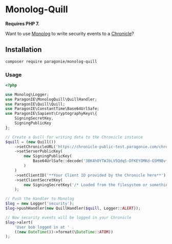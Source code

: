 # Monolog-Quill

**Requires PHP 7.**

Want to use [Monolog](https://github.com/Seldaek/monolog) to write security events to
a [Chronicle](https://github.com/paragonie/chronicle)?

## Installation

```bash
composer require paragonie/monolog-quill
```

### Usage

```php
<?php

use Monolog\Logger;
use ParagonIE\MonologQuill\QuillHandler;
use ParagonIE\Quill\Quill;
use ParagonIE\ConstantTime\Base64UrlSafe;
use ParagonIE\Sapient\CryptographyKeys\{
    SigningSecretKey,
    SigningPublicKey
};

// Create a Quill for writing data to the Chronicle instance 
$quill = (new Quill())
    ->setChronicleURL('https://chronicle-public-test.paragonie.com/chronicle')
    ->setServerPublicKey(
        new SigningPublicKey(
            Base64UrlSafe::decode('3BK4hOYTWJbLV5QdqS-DFKEYOMKd-G5M9BvfbqG1ICI=')
        )
    )
    ->setClientID('**Your Client ID provided by the Chronicle here**')
    ->setClientSecretKey(
        new SigningSecretKey('/* Loaded from the filesystem or something. */')
    );

// Push the Handler to Monolog
$log = new Logger('security');
$log->pushHandler(new QuillHandler($quill, Logger::ALERT));

// Now security events will be logged in your Chronicle
$log->alert(
    'User bob logged in at ' .
    ((new DateTime())->format(\DateTime::ATOM))
);
```
